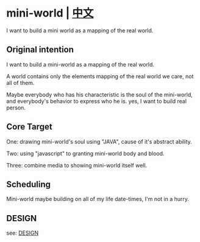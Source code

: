 # mini-world | [中文](READE_zh.md)

I want to build a mini world as a mapping of the real world.

## Original intention

I want to build a mini-world as a mapping of the real world.

A world contains only the elements mapping of the real world we care, not all of them.

Maybe everybody who has his characteristic is the soul of the mini-world, and everybody's behavior to express who he is.
yes, I want to build real person.

## Core Target

One: drawing mini-world's soul using "JAVA", cause of it's abstract ability.

Two: using "javascript" to granting mini-world body and blood.

Three: combine media to showing mini-world itself well.

## Scheduling

Mini-world maybe building on all of my life date-times, I'm not in a hurry.

## DESIGN

see: [DESIGN](/design/MAIN.md)